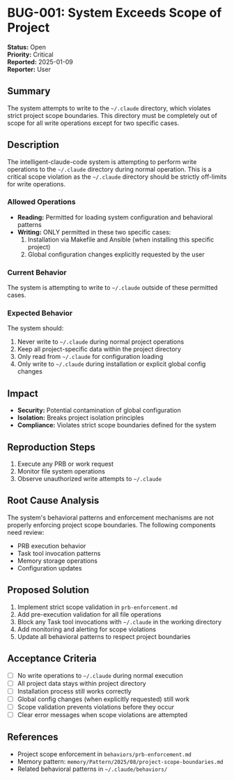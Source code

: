 # BUG-001: System Exceeds Scope of Project

**Status:** Open  
**Priority:** Critical  
**Reported:** 2025-01-09  
**Reporter:** User  

## Summary
The system attempts to write to the `~/.claude` directory, which violates strict project scope boundaries. This directory must be completely out of scope for all write operations except for two specific cases.

## Description
The intelligent-claude-code system is attempting to perform write operations to the `~/.claude` directory during normal operation. This is a critical scope violation as the `~/.claude` directory should be strictly off-limits for write operations.

### Allowed Operations
- **Reading:** Permitted for loading system configuration and behavioral patterns
- **Writing:** ONLY permitted in these two specific cases:
  1. Installation via Makefile and Ansible (when installing this specific project)
  2. Global configuration changes explicitly requested by the user

### Current Behavior
The system is attempting to write to `~/.claude` outside of these permitted cases.

### Expected Behavior
The system should:
1. Never write to `~/.claude` during normal project operations
2. Keep all project-specific data within the project directory
3. Only read from `~/.claude` for configuration loading
4. Only write to `~/.claude` during installation or explicit global config changes

## Impact
- **Security:** Potential contamination of global configuration
- **Isolation:** Breaks project isolation principles
- **Compliance:** Violates strict scope boundaries defined for the system

## Reproduction Steps
1. Execute any PRB or work request
2. Monitor file system operations
3. Observe unauthorized write attempts to `~/.claude`

## Root Cause Analysis
The system's behavioral patterns and enforcement mechanisms are not properly enforcing project scope boundaries. The following components need review:
- PRB execution behavior
- Task tool invocation patterns
- Memory storage operations
- Configuration updates

## Proposed Solution
1. Implement strict scope validation in `prb-enforcement.md`
2. Add pre-execution validation for all file operations
3. Block any Task tool invocations with `~/.claude` in the working directory
4. Add monitoring and alerting for scope violations
5. Update all behavioral patterns to respect project boundaries

## Acceptance Criteria
- [ ] No write operations to `~/.claude` during normal execution
- [ ] All project data stays within project directory
- [ ] Installation process still works correctly
- [ ] Global config changes (when explicitly requested) still work
- [ ] Scope validation prevents violations before they occur
- [ ] Clear error messages when scope violations are attempted

## References
- Project scope enforcement in `behaviors/prb-enforcement.md`
- Memory pattern: `memory/Pattern/2025/08/project-scope-boundaries.md`
- Related behavioral patterns in `~/.claude/behaviors/`